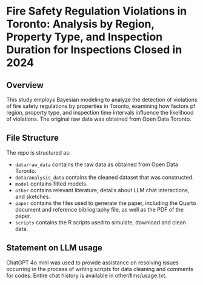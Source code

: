 # Fire Safety Regulation Violations in Toronto: Analysis by Region, Property Type, and Inspection Duration for Inspections Closed in 2024

## Overview

This study employs Bayesian modeling to analyze the detection of violations of fire safety regulations by properties in Toronto, examining how factors pf region, property type, and inspection time intervals influence the likelihood of violations. The original raw data was obtained from Open Data Toronto.


## File Structure

The repo is structured as:

-   `data/raw_data` contains the raw data as obtained from Open Data Toronto.
-   `data/analysis_data` contains the cleaned dataset that was constructed.
-   `model` contains fitted models. 
-   `other` contains relevant literature, details about LLM chat interactions, and sketches.
-   `paper` contains the files used to generate the paper, including the Quarto document and reference bibliography file, as well as the PDF of the paper. 
-   `scripts` contains the R scripts used to simulate, download and clean data.


## Statement on LLM usage

ChatGPT 4o mini was used to provide assistance on resolving issues occurring in the process of writing scripts for data cleaning and comments for codes. Entire chat history is available in other/llms/usage.txt.